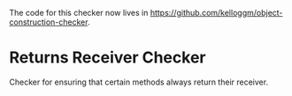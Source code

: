 The code for this checker now lives in https://github.com/kelloggm/object-construction-checker.

# Returns Receiver Checker

Checker for ensuring that certain methods always return their receiver.

